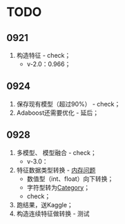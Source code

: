 # TODO

## 0921
1. 构造特征 - check；
    - v-2.0：0.966；
## 0924
1. 保存现有模型（超过90%） - check；
2. Adaboost还需要优化 - 延后；

## 0928
1. 多模型、 模型融合 - check；
    - v-3.0：
2. 特征数据类型转换 - [内存问题](https://blog.csdn.net/zhusongziye/article/details/92064823)
    - 数值型（int、float）向下转换；
    - 字符型转为[Category](http://pandas.pydata.org/pandas-docs/stable/categorical.html)；
    - check；
3. 跑结果，送Kaggle；
3. 构造连续特征做转换 - 测试